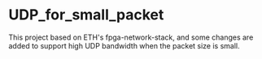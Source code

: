 # UDP_for_small_packet
This project based on ETH's fpga-network-stack, and some changes are added to support high UDP bandwidth when the packet size is small.
